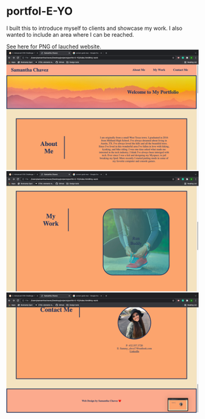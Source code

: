 # portfol-E-YO

I built this to introduce myself to clients and showcase my work. 
I also wanted to include an area where I can be reached.


See here for PNG of lauched website. 
![Lanched](./assets/images/ss1.png)
![Lauched](./assets/images/ss2.png)
![Lauched](./assets/images/ss3.png)



